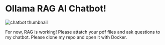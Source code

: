# Ollama RAG AI Chatbot!
![chatbot thumbnail](http://34.219.49.186/wp-content/uploads/2025/03/imageforRAG.png)

For now, RAG is working! Please attatch your pdf files and ask questions to my chatbot.
Please clone my repo and open it with Docker.
